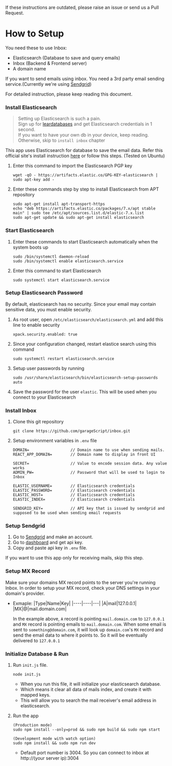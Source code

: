If these instructions are outdated, please raise an issue or send us a Pull Request.

# How to Setup

You need these to use Inbox:

- Elasticsearch (Database to save and query emails)
- Inbox (Backend & Frontend server)
- A domain name

If you want to send emails using inbox. You need a 3rd party email sending service.(Currently we're using [Sendgrid](https://sendgrid.com/))

For detailed instruction, please keep reading this document.

### Install Elasticsearch

> Setting up Elasticsearch is such a pain. <br/>
> Sign up for [leardatabases](https://learndatabases.dev) and get Elasticsearch credentials in 1 second. <br/>
> If you want to have your own db in your device, keep reading. <br/>
> Otherwise, skip to `install inbox` chapter

This app uses Elasticsearch for database to save the email data. Refer this official site's install instruction [here](https://www.elastic.co/guide/en/elasticsearch/reference/7.9/deb.html)
or follow this steps. (Tested on Ubuntu)

1. Enter this command to import the Elasticsearch PGP key
   ```
   wget -qO - https://artifacts.elastic.co/GPG-KEY-elasticsearch | sudo apt-key add -
   ```
2. Enter these commands step by step to install Elasticsearch from APT repository
   ```
   sudo apt-get install apt-transport-https
   echo "deb https://artifacts.elastic.co/packages/7.x/apt stable main" | sudo tee /etc/apt/sources.list.d/elastic-7.x.list
   sudo apt-get update && sudo apt-get install elasticsearch
   ```

### Start Elasticsearch

1. Enter these commands to start Elasticsearch automatically when the system boots up
   ```
   sudo /bin/systemctl daemon-reload
   sudo /bin/systemctl enable elasticsearch.service
   ```
2. Enter this command to start Elasticsearch
   ```
   sudo systemctl start elasticsearch.service
   ```

### Setup Elasticsearch Password

By default, elasticsearch has no security. Since your email may contain sensitive data, you must enable security.

1. As root user, open `/etc/elasticsearch/elasticsearch.yml` and add this line to enable security
   ```
   xpack.security.enabled: true
   ```
2. Since your configuration changed, restart elastice search using this command
   ```
   sudo systemctl restart elasticsearch.service
   ```
3. Setup user passwords by running
   ```
   sudo /usr/share/elasticsearch/bin/elasticsearch-setup-passwords auto
   ```
4. Save the password for the user `elastic`. This will be used when you connect to your Elasticsearch

### Install Inbox

1. Clone this git repository
   ```
   git clone https://github.com/garageScript/inbox.git
   ```
2. Setup environment variables in `.env` file
   ```
   DOMAIN=                  // Domain name to use when sending mails.
   REACT_APP_DOMAIN=        // Domain name to display in front UI

   SECRET=                  // Value to encode session data. Any value works
   ADMIN_PW=                // Password that will be used to login to Inbox

   ELASTIC_USERNAME=        // Elasticsearch credentials
   ELASTIC_PASSWORD=        // Elasticsearch credentials
   ELASTIC_HOST=            // Elasticsearch credentials
   ELASTIC_INDEX=           // Elasticsearch credentials

   SENDGRID_KEY=            // API key that is issued by sendgrid and supposed to be used when sending email requests
   ```

### Setup Sendgrid

1. Go to [Sendgrid](https://sendgrid.com/) and make an account.
2. Go to [dashboard](https://app.sendgrid.com/guide/integrate/langs/nodejs) and get api key.
3. Copy and paste api key in `.env` file.

If you want to use this app only for receiving mails, skip this step.

### Setup MX Record

Make sure your domains MX record points to the server you're running Inbox. In order to setup your MX record, check your DNS settings in your domain's provider.

- Exmaple:
  |Type|Name|Key|
  |----|----|---|
  |A|mail|127.0.0.1|
  |MX|@|mail.domain.com|

  In the example above, `A` record is pointing `mail.domain.com` to `127.0.0.1` and `MX` record is pointing emails to `mail.domain.com`. When some email is sent to `something@domain.com`, it will look up `domain.com`'s `MX` record and send the email data to where it points to. So it will be eventually delivered to `127.0.0.1`

### Initialize Database & Run

1. Run `init.js` file.
   ```
   node init.js
   ```
   - When you run this file, it will initialize your elasticsearch database.
   - Which means it clear all data of mails index, and create it with mapped keys.
   - This will allow you to search the mail receiver's email address in elasticsearch.
2. Run the app

   ```
   (Production mode)
   sudo npm install --only=prod && sudo npm build && sudo npm start

   (Development mode with watch option)
   sudo npm install && sudo npm run dev
   ```

   - Default port number is 3004. So you can connect to inbox at http://(your server ip):3004

